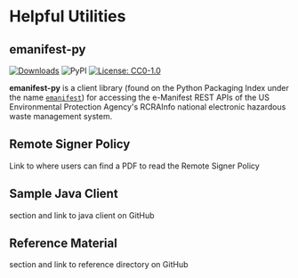 # Helpful Utilities

## emanifest-py

[![Downloads](https://pepy.tech/badge/emanifest)](https://pepy.tech/project/emanifest)
![PyPI](https://img.shields.io/pypi/v/emanifest)
[![License: CC0-1.0](https://img.shields.io/badge/License-CC0_1.0-lightgrey.svg)](http://creativecommons.org/publicdomain/zero/1.0/)

**emanifest-py** is a client library (found on the Python Packaging Index under the name [`emanifest`](https://pypi.org/project/emanifest/))
for accessing the e-Manifest REST APIs of the US Environmental Protection Agency's RCRAInfo national electronic
hazardous waste management system.

## Remote Signer Policy

Link to where users can find a PDF to read the Remote Signer Policy

## Sample Java Client

section and link to java client on GitHub

## Reference Material

section and link to reference directory on GitHub
